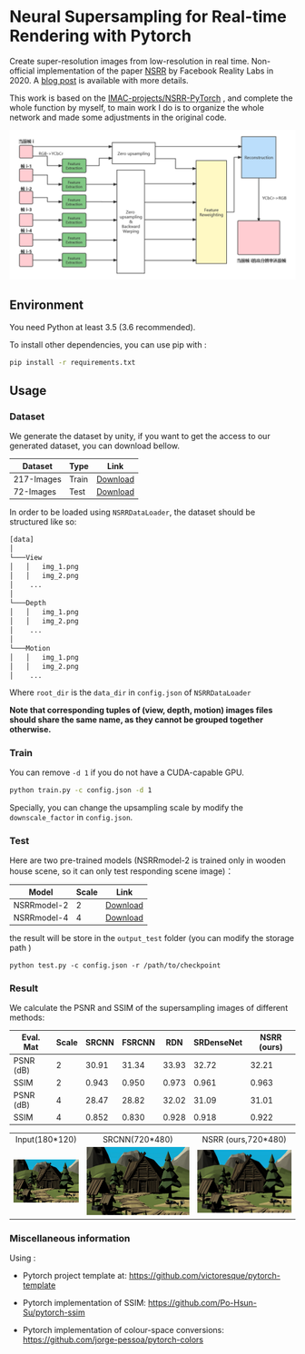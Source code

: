 # Neural Supersampling for Real-time Rendering with Pytorch

Create super-resolution images from low-resolution in real time. Non-official implementation of the paper [NSRR](https://research.fb.com/wp-content/uploads/2020/06/Neural-Supersampling-for-Real-time-Rendering.pdf) by Facebook Reality Labs in 2020. A [blog post](https://research.fb.com/blog/2020/07/introducing-neural-supersampling-for-real-time-rendering/) is available with more details.

This work is based on the  [IMAC-projects/NSRR-PyTorch](https://github.com/IMAC-projects/NSRR-PyTorch) , and complete the whole function by myself, to main work I do is to organize the whole network and made some adjustments in the original code.

<center><img src="./output_test/流程图.png" alt="流程图.png" style="zoom:70%;" ></center>



## Environment

You need Python at least 3.5 (3.6 recommended).

To install other dependencies, you can use pip with :

```bash
pip install -r requirements.txt
```



## Usage

### Dataset

We generate the dataset by unity, if you want to get the access to our generated dataset, you can download bellow.


| Dataset |  Type | Link |
|---------|--------|------|
| 217-Images | Train | [Download](https://jbox.sjtu.edu.cn/l/610oOe) |
| 72-Images | Test | [Download](https://jbox.sjtu.edu.cn/l/Z1or09) |



In order to be loaded using `NSRRDataLoader`, the dataset should be structured like so:

```
[data]
│
└───View
│   │   img_1.png
│   │   img_2.png
│    ...
│   
└───Depth
│   │   img_1.png
│   │   img_2.png
│    ...
│   
└───Motion
│   │   img_1.png
│   │   img_2.png
│    ...
```

Where `root_dir` is the `data_dir` in `config.json` of `NSRRDataLoader`

**Note that corresponding tuples of (view, depth, motion) images files should share the same name, as they cannot be grouped together otherwise.**



### Train

You can remove `-d 1` if you do not have a CUDA-capable GPU.

```bash
python train.py -c config.json -d 1
```

Specially, you can change the upsampling scale by modify the `downscale_factor` in `config.json`.



### Test

Here are two pre-trained models (NSRRmodel-2 is trained only in wooden house scene, so it can only test responding scene image)：

| Model | Scale | Link |
|-------|-------|------|
| NSRRmodel-2 | 2 | [Download](https://jbox.sjtu.edu.cn/l/6105KR) |
| NSRRmodel-4 | 4 | [Download](https://jbox.sjtu.edu.cn/l/J1u3jU) |



 the result will be store in the `output_test` folder (you can modify the storage path )

```
python test.py -c config.json -r /path/to/checkpoint
```



### Result

We calculate the PSNR and SSIM of the supersampling images of different methods: 


| Eval. Mat | Scale | SRCNN | FSRCNN |RDN |SRDenseNet | NSRR (ours)|
|-----------|-------|-------|----------|-------|-----------|--------------|
| PSNR (dB) | 2 | 30.91 | 31.34 | 33.93 | 32.72 | 32.21 |
| SSIM | 2 | 0.943 | 0.950 | 0.973 | 0.961 | 0.963 |
| PSNR (dB) | 4 | 28.47 | 28.82 | 32.02 | 31.09 | 31.01 |
| SSIM | 4 | 0.852 | 0.830 | 0.928 | 0.918 | 0.922 |

<table>
    <tr>
        <td><center>Input(180*120)</center></td>
        <td><center>SRCNN(720*480)</center></td>
        <td><center>NSRR (ours,720*480)</center></td>
    </tr>
    <tr>
    	<td>
    		<center><img src="./output_test/low_0.png"  ></center>
    	</td>
    	<td>
    		<center><img src="./output_test/SRCNN.png"></center>
    	</td>
    	<td>
    		<center><img src="./output_test/output_0.png"></center>
    	</td>
    </tr>
</table>





### Miscellaneous information

Using :

* Pytorch project template at:
  https://github.com/victoresque/pytorch-template

* Pytorch implementation of SSIM:
  https://github.com/Po-Hsun-Su/pytorch-ssim

* Pytorch implementation of colour-space conversions:
  https://github.com/jorge-pessoa/pytorch-colors
